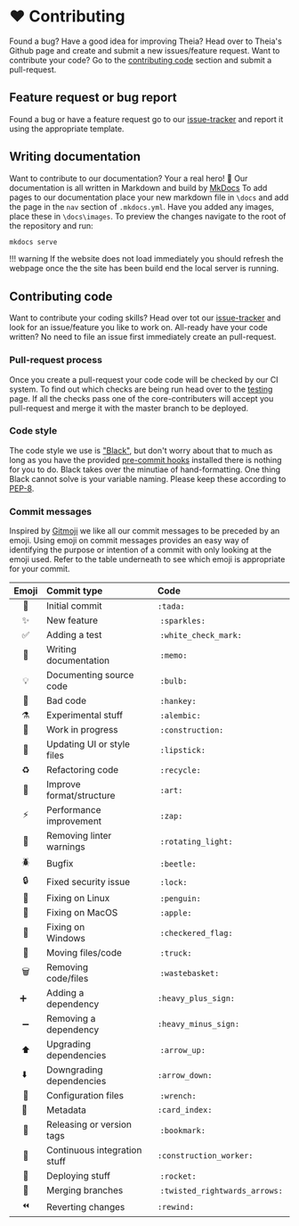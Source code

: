 # ❤ Contributing

Found a bug? Have a good idea for improving Theia? Head over to Theia's 
Github page and create and submit a new issues/feature request. Want 
to contribute your code? Go to the [contributing code]() section and
submit a pull-request.

## Feature request or bug report

Found a bug or have a feature request go to our 
[issue-tracker](https://github.com/mikevansighem/theia/issues) and report
it using the appropriate template.

## Writing documentation

Want to contribute to our documentation? Your a real hero! 🎉
Our documentation is all written in Markdown and build by 
[MkDocs](https://www.mkdocs.org/) To add pages to our documentation place 
your new markdown file in `\docs` and add the page in the `nav` section 
of `.mkdocs.yml`. Have you added any images, place these in `\docs\images`.
To preview the changes navigate to the root of the repository and run:

```bash
mkdocs serve
```

!!! warning
    If the website does not load immediately you should refresh the webpage
    once the the site has been build end the local server is running.

## Contributing code

Want to contribute your coding skills? Head over tot our 
[issue-tracker](https://github.com/mikevansighem/theia/issues) and
look for an issue/feature you like to work on. All-ready have your code written?
No need to file an issue first immediately create an pull-request.

### Pull-request process

Once you create a pull-request your code code will be checked by our 
CI system. To find out which checks are being run head over to the 
[testing]() page. 
If all the checks pass one of the core-contributers will accept you 
pull-request and merge it with the master branch to be deployed.

### Code style

The code style we use is ["Black"](https://github.com/ambv/black), but 
don't worry about that to much as long as you have the provided 
[pre-commit hooks]() installed there is nothing for you to do. Black 
takes over the minutiae of hand-formatting. One thing Black cannot solve
is your variable naming. Please keep these according to 
[PEP-8](https://www.python.org/dev/peps/pep-0008/). 

### Commit messages

Inspired by [Gitmoji](https://gitmoji.carloscuesta.me/) we like all our 
commit messages to be preceded by an emoji. Using emoji on commit 
messages provides an easy way of identifying the purpose or intention 
of a commit with only looking at the emoji used. Refer to the table 
underneath to see which emoji is appropriate for your commit.

| Emoji               		| Commit type                   | Code               	    |
|:-------------------------:|:------------------------------|:--------------------------|
| :tada:					| Initial commit             	| `:tada:`              	|
| :sparkles:				| New feature                	| `:sparkles:`          	|
| :white_check_mark:		| Adding a test              	| `:white_check_mark:`  	|
| :memo:					| Writing documentation      	| `:memo:`              	|
| :bulb:					| Documenting source code    	| `:bulb:`              	|
| :hankey:					| Bad code                   	| `:hankey:`            	|
| :alembic:					| Experimental stuff         	| `:alembic:`           	|
| :construction:			| Work in progress           	| `:construction:`      	|
| :lipstick:				| Updating UI or style files 	| `:lipstick:`          	|
| :recycle:					| Refactoring code           	| `:recycle:`           	|
| :art:						| Improve format/structure   	| `:art:`               	|
| :zap:						| Performance improvement    	| `:zap:`               	|
| :rotating_light:			| Removing linter warnings   	| `:rotating_light:`    	|
| :beetle:					| Bugfix                     	| `:beetle:`            	|
| :lock:					| Fixed security issue       	| `:lock:`              	|
| :penguin:					| Fixing on Linux            	| `:penguin:`           	|
| :apple:					| Fixing on MacOS            	| `:apple:`             	|
| :checkered_flag:			| Fixing on Windows          	| `:checkered_flag:`    	|
| :truck:					| Moving files/code          	| `:truck:`             	|
| :wastebasket:				| Removing code/files        	| `:wastebasket:`		    |
| :heavy_plus_sign:		 	| Adding a dependency        	| `:heavy_plus_sign:`	    |
| :heavy_minus_sign:		| Removing a dependency      	| `:heavy_minus_sign:`	    |
| :arrow_up:				| Upgrading dependencies     	| `:arrow_up:` 			    |
| :arrow_down: 				| Downgrading dependencies   	| `:arrow_down:`		    |
| :wrench:					| Configuration files        	| `:wrench:`				|
| :card_index: 				| Metadata                   	| `:card_index:`		    |
| :bookmark:				| Releasing or version tags  	| `:bookmark:`			    |
| :construction_worker:     | Continuous integration stuff  | `:construction_worker:`   |
| :rocket:					| Deploying stuff            	| `:rocket:`				|
| :twisted_rightwards_arrows:| Merging branches         | `:twisted_rightwards_arrows:` |
| :rewind:					| Reverting changes          	| `:rewind:`			    |
